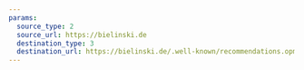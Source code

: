 ```yaml
---
params:
  source_type: 2
  source_url: https://bielinski.de
  destination_type: 3
  destination_url: https://bielinski.de/.well-known/recommendations.opml
---
```

